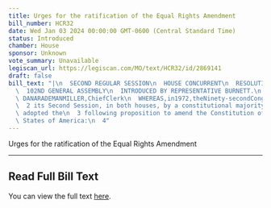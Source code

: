 ```yaml
---
title: Urges for the ratification of the Equal Rights Amendment
bill_number: HCR32
date: Wed Jan 03 2024 00:00:00 GMT-0600 (Central Standard Time)
status: Introduced
chamber: House
sponsor: Unknown
vote_summary: Unavailable
legiscan_url: https://legiscan.com/MO/text/HCR32/id/2869141
draft: false
bill_text: "|\n  SECOND REGULAR SESSION\n  HOUSE CONCURRENT\n  RESOLUTION NO. 32\n\
  \  102ND GENERAL ASSEMBLY\n  INTRODUCED BY REPRESENTATIVE BURNETT.\n  4553H.01I\
  \ DANARADEMANMILLER,ChiefClerk\n  WHEREAS,in1972,theNinety-secondCongressoftheUnitedStatesofAmerica,at\n\
  \  2 its Second Session, in both houses, by a constitutional majority of two-thirds,\
  \ adopted the\n  3 following proposition to amend the Constitution of the United\
  \ States of America:\n  4"
---
```

Urges for the ratification of the Equal Rights Amendment

---

## Read Full Bill Text

You can view the full text [here](https://legiscan.com/MO/text/HCR32/id/2869141).
